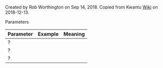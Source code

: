 Created by Rob Worthington on Sep 14, 2018. Copied from Kwantu [Wiki](http://w.kwantu.net/display/CON/How+to+assign+a+user+a+role+using+the+worlflow) on 2018-12-13.

Parameters

|Parameter|Example|Meaning|
|---------|-------|-------|
|?|||
|?|||
|?|||